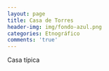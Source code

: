 ```yaml
---
layout: page
title: Casa de Torres
header-img: img/fondo-azul.png
categories: Etnográfico
comments: 'true'
---
```



Casa típica

<div class="photos">
</div>
